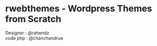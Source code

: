 rwebthemes - Wordpress Themes from Scratch
==========================================

Designer : @rahendz <br>
code php : @chanchandrue

